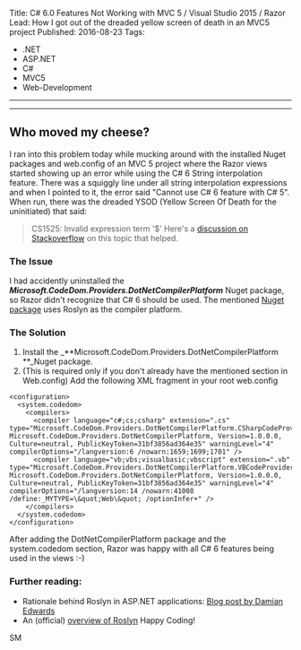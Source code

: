 
Title: C# 6.0 Features Not Working with MVC 5 / Visual Studio 2015 / Razor
Lead: How I got out of the dreaded yellow screen of death in an MVC5 project
Published: 2016-08-23
Tags: 
- .NET
- ASP.NET
- C#
- MVC5
- Web-Development
---

---

## Who moved my cheese?

I ran into this problem today while mucking around with the installed Nuget packages and web.config of an MVC 5 project where the Razor views started showing up an error while using the C# 6 String interpolation feature. There was a squiggly line under all string interpolation expressions and when I pointed to it, the error said "Cannot use C# 6 feature with C# 5". When run, there was the dreaded YSOD (Yellow Screen Of Death for the uninitiated) that said:
> CS1525: Invalid expression term '$'
Here's a [discussion on Stackoverflow](http://stackoverflow.com/a/31548221/190476) on this topic that helped.

### The Issue

I had accidently uninstalled the _**Microsoft.CodeDom.Providers.DotNetCompilerPlatform**_ Nuget package, so Razor didn't recognize that C# 6 should be used. The mentioned [Nuget package](https://www.nuget.org/packages/Microsoft.CodeDom.Providers.DotNetCompilerPlatform/) uses Roslyn as the compiler platform.

### The Solution

1.  Install the _**Microsoft.CodeDom.Providers.DotNetCompilerPlatform **_Nuget package.
2.  (This is required only if you don't already have the mentioned section in Web.config) Add the following XML fragment in your root web.config

```
<configuration>
  <system.codedom>
    <compilers>
      <compiler language="c#;cs;csharp" extension=".cs" type="Microsoft.CodeDom.Providers.DotNetCompilerPlatform.CSharpCodeProvider, Microsoft.CodeDom.Providers.DotNetCompilerPlatform, Version=1.0.0.0, Culture=neutral, PublicKeyToken=31bf3856ad364e35" warningLevel="4" compilerOptions="/langversion:6 /nowarn:1659;1699;1701" />
      <compiler language="vb;vbs;visualbasic;vbscript" extension=".vb" type="Microsoft.CodeDom.Providers.DotNetCompilerPlatform.VBCodeProvider, Microsoft.CodeDom.Providers.DotNetCompilerPlatform, Version=1.0.0.0, Culture=neutral, PublicKeyToken=31bf3856ad364e35" warningLevel="4" compilerOptions="/langversion:14 /nowarn:41008 /define:_MYTYPE=\&quot;Web\&quot; /optionInfer+" />
    </compilers>
  </system.codedom>
</configuration>

```

After adding the DotNetCompilerPlatform package and the system.codedom section, Razor was happy with all C# 6 features being used in the views :-)

### Further reading:

*   Rationale behind Roslyn in ASP.NET applications: [Blog post by Damian Edwards](https://blogs.msdn.microsoft.com/webdev/2014/05/12/enabling-the-net-compiler-platform-roslyn-in-asp-net-applications/)
*   An (official) [overview of Roslyn](https://github.com/dotnet/roslyn/wiki/Roslyn%20Overview)
Happy Coding!

SM